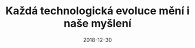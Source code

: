 ---
template: media-link
title:  Každá technologická evoluce mění i naše myšlení
date: 2018-12-30
link: https://plus.rozhlas.cz/kazda-technologicka-evoluce-meni-i-nase-mysleni-vysvetluje-odbornice-na-7714929
---